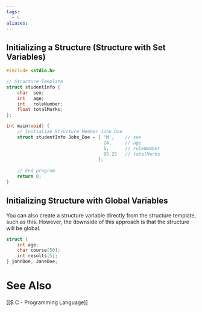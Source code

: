 ```yaml
---
tags:
  - C
aliases:
---
```

## Initializing a Structure (Structure with Set Variables)
```c showlinenumbers
#include <stdio.h>

// Structure Template
struct studentInfo {
	char  sex; 
	int   age;
	int   roleNumber;
	float totalMarks;
};

int main(void) {
	// Initialize Structure Member John_Doe
	struct studentInfo John_Doe = { 'M',    // sex
									24,     // age
									1,      // roleNumber
									95.25   // totalMarks
								  };
	
	// End program
	return 0;
}
```

## Initializing Structure with Global Variables
You can also create a structure variable directly from the structure template, such as this. However, the downside of this approach is that the structure will be global.

```c showlinenumbers
struct {
	int age;
	char course[50];
	int results[5];
} johnDoe, JaneDoe;
```


# See Also
[[$ C - Programming Language]]